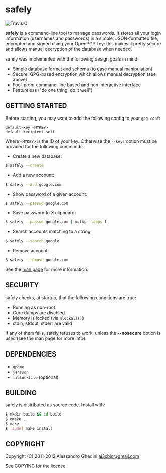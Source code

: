 safely
======

![Travis CI](https://secure.travis-ci.org/ghedo/safely.png)

**safely** is a command-line tool to manage passwords. It stores all your
login information (usernames and passwords) in a simple, JSON-formatted
file, encrypted and signed using your OpenPGP key: this makes it pretty
secure and allows manual decryption of the database when needed.

safely was implemented with the following design goals in mind:

 * Simple database format and schema (to ease manual manipulation)
 * Secure, GPG-based encryption which allows manual decryption (see above)
 * Fool-proof command-line based and non interactive interface
 * Featureless ("do one thing, do it well")

## GETTING STARTED

Before starting, you may want to add the following config to your `gpg.conf`:

```
default-key <MYKEY>
default-recipient-self
```

Where `<MYKEY>` is the ID of your key. Otherwise the `--keys` option must be
provided for the following commands.

 * Create a new database:

```bash
$ safely --create
```

 * Add a new account:

```bash
$ safely --add google.com
```

 * Show password of a given account:

```bash
$ safely --passwd google.com
```

 * Save password to X clipboard:

```bash
$ safely --passwd google.com | xclip -loops 1
```

 * Search accounts matching to a string:

```bash
$ safely --search google
```

 * Remove account:

```bash
$ safely --remove google.com
```

See the [man page](http://ghedo.github.com/safely/) for more information.

## SECURITY

safely checks, at startup, that the following conditions are true:

 * Running as non-root
 * Core dumps are disabled
 * Memory is locked (via `mlockall()`)
 * stdin, stdout, stderr are valid

If any of them fails, safely refuses to work, unless the **--nosecure**
option is used (see the man page for more info).

## DEPENDENCIES

 * `gpgme`
 * `jansson`
 * `liblockfile` (optional)

## BUILDING

safely is distributed as source code. Install with:

```bash
$ mkdir build && cd build
$ cmake ..
$ make
$ [sudo] make install
```

## COPYRIGHT

Copyright (C) 2011-2012 Alessandro Ghedini <al3xbio@gmail.com>

See COPYING for the license.
